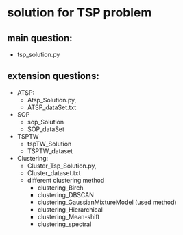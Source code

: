 # solution for TSP problem
## main question:
- tsp_solution.py

## extension questions:

- ATSP: 
  - Atsp_Solution.py, 
  - ATSP_dataSet.txt
- SOP
  - sop_Solution
  - SOP_dataSet
- TSPTW
  - tspTW_Solution
  - TSPTW_dataset
- Clustering: 
  - Cluster_Tsp_Solution.py, 
  - Cluster_dataset.txt
  - different clustering method
    - clustering_Birch
    - clustering_DBSCAN
    - clustering_GaussianMixtureModel (used method)
    - clustering_Hierarchical
    - clustering_Mean-shift
    - clustering_spectral
